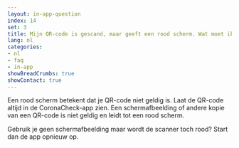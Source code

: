 ```yaml
---
layout: in-app-question
index: 14
set: 3
title: Mijn QR-code is gescand, maar geeft een rood scherm. Wat moet ik doen?
lang: nl
categories:
- nl
- faq
- in-app
showBreadCrumbs: true
showContact: true
---
```

Een rood scherm betekent dat je QR-code niet geldig is.
Laat de QR-code altijd in de CoronaCheck-app zien. Een schermafbeelding of andere kopie van een QR-code is niet geldig en leidt tot een rood scherm.

Gebruik je geen schermafbeelding maar wordt de scanner toch rood? Start dan de app opnieuw op.
